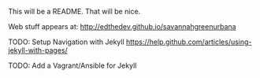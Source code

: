 This will be a README. That will be nice.

Web stuff appears at:
http://edthedev.github.io/savannahgreenurbana

TODO: Setup Navigation with Jekyll
https://help.github.com/articles/using-jekyll-with-pages/

TODO: Add a Vagrant/Ansible for Jekyll

